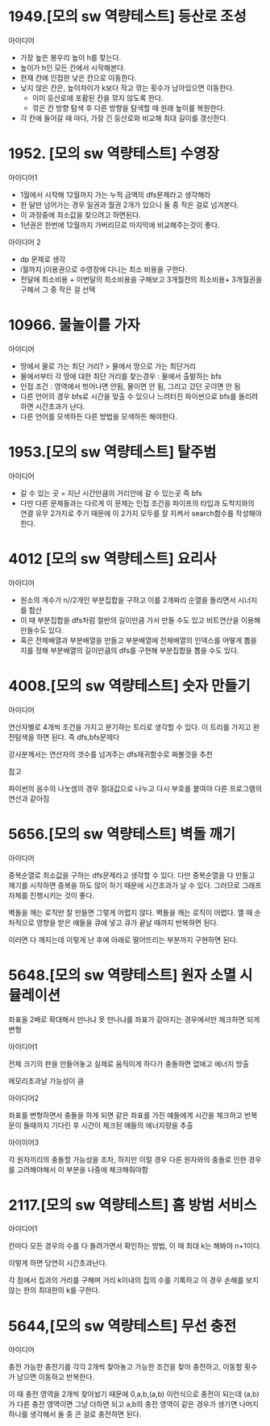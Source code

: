 # 1949.[모의 sw 역량테스트] 등산로 조성

아이디어

- 가장 높은 봉우리 높이 h를 찾는다.
- 높이가 h인 모든 칸에서 시작해본다.
- 현재 칸에 인접한 낮은 칸으로 이동한다.
- 낮지 않은 칸은, 높이차이가 k보다 작고 깎는 횟수가 남아있으면 이동한다.
  - 이미 등산로에 포홤된 칸을 깎지 않도록 한다.
  - 깎은 칸 방향 탐색 후 다른 방향을 탐색할 때 원래 높이를 복원한다.
- 각 칸에 들어갈 때 마다, 가장 긴 등산로와 비교해 최대 길이를 갱신한다.

# 1952. [모의 sw 역량테스트] 수영장

아이디어1

- 1월에서 시작해 12월까지 가는 누적 금액의 dfs문제라고 생각해라
- 한 달만 넘어가는 경우 일권과 월권 2개가 있으니 둘 중 작은 걸로 넘겨본다.
- 이 과정중에 최소값을 찾으려고 하면된다.
- 1년권은 한번에 12월까지 가버리므로 마지막에 비교해주는것이 좋다.

아이디어 2

- dp 문제로 생각
- i월까지 j이용권으로 수영장에 다니는 최소 비용을 구한다.
- 전달에 최소비용 + 이번달의 최소비용을 구해보고 3개월전의 최소비용+ 3개월권을 구해서 그 중 작은 걸 선택

# 10966. 물놀이를 가자

아이디어 

- 땅에서 물로 가는 최단 거리? > 물에서 땅으로 가는 최단거리
- 물에서부터 각  땅에 대한 최단 거리를 찾는경우 : 물에서 출발하는 bfs
- 인접 조건 : 영역에서 벗어나면 안됨, 물이면 안 됨, 그리고 갔던 곳이면 안 됨
- 다른 언어의 경우 bfs로 시간을 맞출 수 있으나 느려터진 파이썬으로 bfs를 돌리려하면 시간초과가 난다.
- 다른 언어를 모색하든 다른 방법을 모색하든 해야한다.

# 1953.[모의 sw 역량테스트] 탈주범

아이디어

- 갈 수 있는 곳 = 지난 시간만큼의 거리안에 갈 수 있는곳 즉 bfs
- 다만 다른 문제들과는 다르게 이 문제는 인접 조건을 파이프의 타입과 도착지와의 연결 유무 2가지로 주기 때문에 이 2가지 모두를 잘 지켜서 search함수를 작성해야한다.

# 4012 [모의 sw 역량테스트] 요리사

아이디어

- 원소의 개수가 n//2개인 부분집합을 구하고 이를 2개짜리 순열을 돌리면서 시너지를 합산
- 이 때 부분집합을 dfs처럼 절반의 길이만큼 가서 만들 수도 있고 비트연산을 이용해 만들수도 있다.
- 혹은 전체배열과 부분배열을 만들고 부분배열에 전체배열의 인덱스를 어떻게 뽑을지를 정해 부분배열의 길이만큼의 dfs를 구현해 부분집합을 뽑을 수도 있다.

# 4008.[모의 sw 역량테스트] 숫자 만들기

아이디어

연산자별로 4개씩 조건을 가지고 분기하는 트리로 생각할 수 있다. 이 트리를 가지고 완전탐색을 하면 된다. 즉 dfs,bfs문제다

강사분께서는 연산자의 갯수를 넘겨주는 dfs재귀함수로 짜볼것을 추천

참고

파이썬의 음수의 나눗셈의 경우 절대값으로 나누고 다시 부호를 붙여야 다른 프로그램의 연산과 같아짐

# 5656.[모의 sw 역량테스트] 벽돌 깨기

아이디어

중복순열로 최소값을 구하는 dfs문제라고 생각할 수 있다. 다만 중복순열을 다 만들고 깨기를 시작하면 중복을 하도 많이 하기 때문에 시간초과가 날 수 있다. 그러므로 그래프 자체를 진행시키는 것이 좋다.

벽돌을 깨는 로직만 잘 만들면 그렇게 어렵지 않다. 벽돌을 깨는 로직이 어렵다. 깰 때 순차적으로 영향을 받은 얘들을 큐에 넣고 큐가 끝날 때까지 반복하면 된다.

이러면 다 깨지는데 이렇게 난 후에 아래로 떨어뜨리는 부분까지 구현하면 된다.

# 5648.[모의 sw 역량테스트] 원자 소멸 시뮬레이션

좌표을 2배로 확대해서 만나냐 못 만나냐를 좌표가 같아지는 경우에서만 체크하면 되게 변형

아이디어1

전체 크기의 판을 만들어놓고 실제로 움직이게 하다가 충돌하면 없애고 에너지 방출

메모리초과날 가능성이 큼

아이디어2

좌표를 변형하면서 충돌을 하게 되면 같은 좌표를 가진 얘들에게 시간을 체크하고 반복문이 돌때까지 기다린 후 시간이 체크된 얘들의 에너지량을 추출

아이이어3

각 원자끼리의 충돌할 가능성을 조차, 하지만 이럴 경우 다른 원자와의 충돌로 인한 경우를 고려해야해서 이 부분을 나중에 체크해줘야함

# 2117.[모의 sw 역량테스트] 홈 방범 서비스

아이디어1

칸마다 모든 경우의 수를 다 돌려가면서 확인하는 방법, 이 때 최대 k는 해봐야 n+1이다.

이렇게 하면 당연히 시간초과난다.

각 점에서 집과의 거리를 구해며 거리 k이내의 집의 수를 기록하고 이 경우 손해를 보지 않는 한의 최대한의 k를 구한다.

# 5644,[모의 sw 역량테스트] 무선 충전

아이디어

충전 가능한 충전기를 각각 2개씩 찾아놓고 가능한 조건을 찾아 충전하고, 이동할 횟수가 남으면 이동하고 반복한다.

이 때 충전 영역을 2개씩 찾아놨기 때문에 0,a,b,(a,b) 이런식으로 충전이 되는데 (a,b)가 다른 충전 영역이면 그냥 더하면 되고 a,b의 충전 영역이 같은 경우가 생기면 나머지 하나를 생각해서 둘 중 큰 걸로 충전하면 된다.